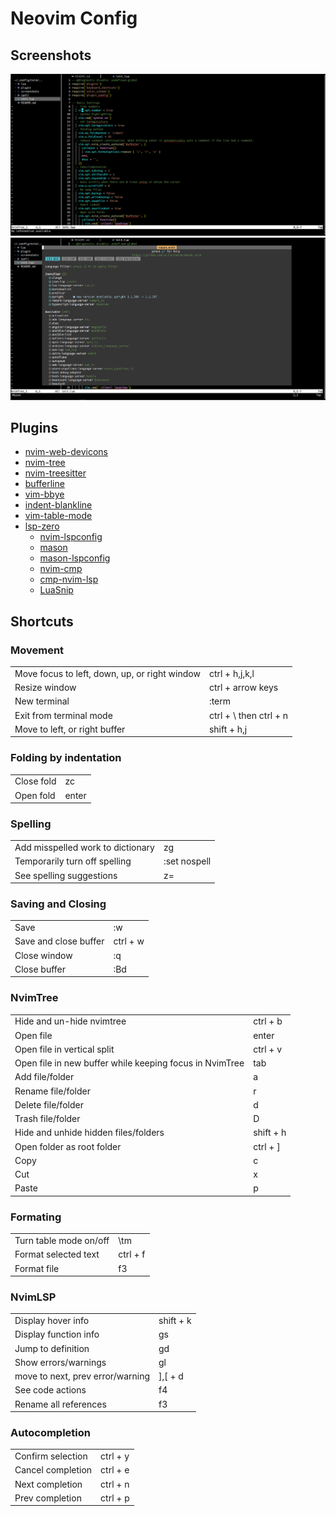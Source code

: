 # Neovim Config

## Screenshots

![](./screenshots/screenshot_1.png)
![](./screenshots/screenshot_2.png)

## Plugins
- [nvim-web-devicons](https://github.com/nvim-tree/nvim-web-devicons)
- [nvim-tree](https://github.com/nvim-tree/nvim-tree.lua)
- [nvim-treesitter](https://github.com/nvim-treesitter/nvim-treesitter)
- [bufferline](https://github.com/akinsho/bufferline.nvim)
- [vim-bbye](https://github.com/moll/vim-bbye)
- [indent-blankline](https://github.com/lukas-reineke/indent-blankline.nvim)
- [vim-table-mode](https://github.com/dhruvasagar/vim-table-mode)
- [lsp-zero](https://github.com/VonHeikemen/lsp-zero.nvim)
    - [nvim-lspconfig](https://github.com/neovim/nvim-lspconfig)
    - [mason](https://github.com/williamboman/mason.nvim)
    - [mason-lspconfig](https://github.com/williamboman/mason-lspconfig.nvim)
    - [nvim-cmp](https://github.com/hrsh7th/nvim-cmp)
    - [cmp-nvim-lsp](https://github.com/hrsh7th/cmp-nvim-lsp)
    - [LuaSnip](https://github.com/L3MON4D3/LuaSnip)

## Shortcuts
### Movement
|                                               |                        |
|-----------------------------------------------|------------------------|
| Move focus to left, down, up, or right window | ctrl + h,j,k,l         |
| Resize window                                 | ctrl + arrow keys      |
| New terminal                                  | :term                  |
| Exit from terminal mode                       | ctrl + \ then ctrl + n |
| Move to left, or right buffer                 | shift + h,j            |

### Folding by indentation
|            |       |
|------------|-------|
| Close fold | zc    |
| Open fold  | enter |

### Spelling 
|                                   |              |
|-----------------------------------|--------------|
| Add misspelled work to dictionary | zg           |
| Temporarily turn off spelling     | :set nospell |
| See spelling suggestions          | z=           |

### Saving and Closing
|                       |          |
|-----------------------|----------|
| Save                  | :w       |
| Save and close buffer | ctrl + w |
| Close window          | :q       |
| Close buffer          | :Bd      |

### NvimTree
|                                                         |           |
|---------------------------------------------------------|-----------|
| Hide and un-hide nvimtree                               | ctrl + b  |
| Open file                                               | enter     |
| Open file in vertical split                             | ctrl + v  |
| Open file in new buffer while keeping focus in NvimTree | tab       |
| Add file/folder                                         | a         |
| Rename file/folder                                      | r         |
| Delete file/folder                                      | d         |
| Trash file/folder                                       | D         |
| Hide and unhide hidden files/folders                    | shift + h |
| Open folder as root folder                              | ctrl + ]  |
| Copy                                                    | c         |
| Cut                                                     | x         |
| Paste                                                   | p         |

### Formating
|                        |          |
|------------------------|----------|
| Turn table mode on/off | \tm      |
| Format selected text   | ctrl + f |
| Format file            | f3       |

### NvimLSP
|                                  |           |
|----------------------------------|-----------|
| Display hover info               | shift + k |
| Display function info            | gs        |
| Jump to definition               | gd        |
| Show errors/warnings             | gl        |
| move to next, prev error/warning | ],[ + d   |
| See code actions                 | f4        |
| Rename all references            | f3        |

### Autocompletion
|                   |          |
|-------------------|----------|
| Confirm selection | ctrl + y |
| Cancel completion | ctrl + e |
| Next completion   | ctrl + n |
| Prev completion   | ctrl + p |
